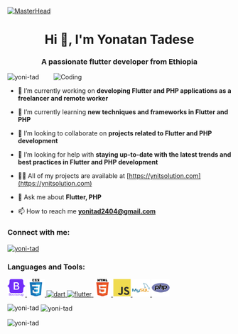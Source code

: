 [![MasterHead](https://ynitsolution.com/assets/img/git-3.jpg)](https://ynitsolution.com)
<h1 align="center">Hi 👋, I'm Yonatan Tadese</h1>
<h3 align="center">A passionate flutter developer from Ethiopia</h3>
<img align="right" alt="Coding" width="400" src="https://ynitsolution.com/assets/img/git-1.png">

<p align="left"> <img src="https://komarev.com/ghpvc/?username=yoni-tad&label=Profile%20views&color=0e75b6&style=flat" alt="yoni-tad" /> </p>

- 🔭 I’m currently working on **developing Flutter and PHP applications as a freelancer and remote worker**

- 🌱 I’m currently learning **new techniques and frameworks in Flutter and PHP**

- 👯 I’m looking to collaborate on **projects related to Flutter and PHP development**

- 🤝 I’m looking for help with **staying up-to-date with the latest trends and best practices in Flutter and PHP development**

- 👨‍💻 All of my projects are available at [https://ynitsolution.com](https://ynitsolution.com)

- 💬 Ask me about **Flutter, PHP**

- 📫 How to reach me **yonitad2404@gmail.com**

<h3 align="left">Connect with me:</h3>
<p align="left">
<a href="https://linkedin.com/in/yoni-tad" target="blank"><img align="center" src="https://raw.githubusercontent.com/rahuldkjain/github-profile-readme-generator/master/src/images/icons/Social/linked-in-alt.svg" alt="yoni-tad" height="30" width="40" /></a>
</p>

<h3 align="left">Languages and Tools:</h3>
<p align="left"> <a href="https://getbootstrap.com" target="_blank" rel="noreferrer"> <img src="https://raw.githubusercontent.com/devicons/devicon/master/icons/bootstrap/bootstrap-plain-wordmark.svg" alt="bootstrap" width="40" height="40"/> </a> <a href="https://www.w3schools.com/css/" target="_blank" rel="noreferrer"> <img src="https://raw.githubusercontent.com/devicons/devicon/master/icons/css3/css3-original-wordmark.svg" alt="css3" width="40" height="40"/> </a> <a href="https://dart.dev" target="_blank" rel="noreferrer"> <img src="https://www.vectorlogo.zone/logos/dartlang/dartlang-icon.svg" alt="dart" width="40" height="40"/> </a> <a href="https://flutter.dev" target="_blank" rel="noreferrer"> <img src="https://www.vectorlogo.zone/logos/flutterio/flutterio-icon.svg" alt="flutter" width="40" height="40"/> </a> <a href="https://www.w3.org/html/" target="_blank" rel="noreferrer"> <img src="https://raw.githubusercontent.com/devicons/devicon/master/icons/html5/html5-original-wordmark.svg" alt="html5" width="40" height="40"/> </a> <a href="https://developer.mozilla.org/en-US/docs/Web/JavaScript" target="_blank" rel="noreferrer"> <img src="https://raw.githubusercontent.com/devicons/devicon/master/icons/javascript/javascript-original.svg" alt="javascript" width="40" height="40"/> </a> <a href="https://www.mysql.com/" target="_blank" rel="noreferrer"> <img src="https://raw.githubusercontent.com/devicons/devicon/master/icons/mysql/mysql-original-wordmark.svg" alt="mysql" width="40" height="40"/> </a> <a href="https://www.php.net" target="_blank" rel="noreferrer"> <img src="https://raw.githubusercontent.com/devicons/devicon/master/icons/php/php-original.svg" alt="php" width="40" height="40"/> </a> </p>

<p><img align="left" src="https://github-readme-stats.vercel.app/api/top-langs?username=yoni-tad&show_icons=true&locale=en&layout=compact" alt="yoni-tad" /></p>

<p>&nbsp;<img align="center" src="https://github-readme-stats.vercel.app/api?username=yoni-tad&show_icons=true&locale=en" alt="yoni-tad" /></p>

<p><img align="center" src="https://github-readme-streak-stats.herokuapp.com/?user=yoni-tad&" alt="yoni-tad" /></p>
